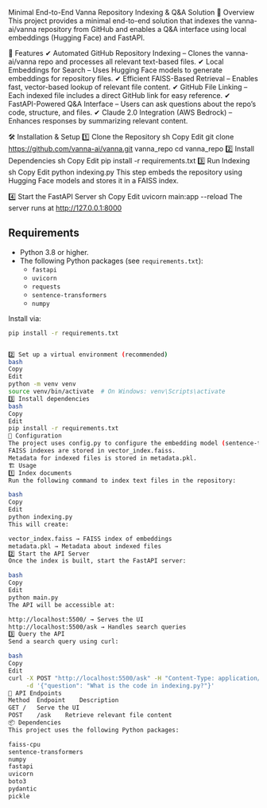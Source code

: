  Minimal End-to-End Vanna Repository Indexing & Q&A Solution
📌 Overview
This project provides a minimal end-to-end solution that indexes the vanna-ai/vanna repository from GitHub and enables a Q&A interface using local embeddings (Hugging Face) and FastAPI.

🚀 Features
✔ Automated GitHub Repository Indexing – Clones the vanna-ai/vanna repo and processes all relevant text-based files.
✔ Local Embeddings for Search – Uses Hugging Face models to generate embeddings for repository files.
✔ Efficient FAISS-Based Retrieval – Enables fast, vector-based lookup of relevant file content.
✔ GitHub File Linking – Each indexed file includes a direct GitHub link for easy reference.
✔ FastAPI-Powered Q&A Interface – Users can ask questions about the repo’s code, structure, and files.
✔ Claude 2.0 Integration (AWS Bedrock) – Enhances responses by summarizing relevant content.

🛠️ Installation & Setup
1️⃣ Clone the Repository
sh
Copy
Edit
git clone https://github.com/vanna-ai/vanna.git vanna_repo
cd vanna_repo
2️⃣ Install Dependencies
sh
Copy
Edit
pip install -r requirements.txt
3️⃣ Run Indexing
sh
Copy
Edit
python indexing.py
This step embeds the repository using Hugging Face models and stores it in a FAISS index.

4️⃣ Start the FastAPI Server
sh
Copy
Edit
uvicorn main:app --reload
The server runs at http://127.0.0.1:8000
## Requirements

- Python 3.8 or higher.
- The following Python packages (see `requirements.txt`):
  - `fastapi`
  - `uvicorn`
  - `requests`
  - `sentence-transformers`  
  - `numpy`

Install via:

```bash
pip install -r requirements.txt


2️⃣ Set up a virtual environment (recommended)
bash
Copy
Edit
python -m venv venv
source venv/bin/activate  # On Windows: venv\Scripts\activate
3️⃣ Install dependencies
bash
Copy
Edit
pip install -r requirements.txt
🔧 Configuration
The project uses config.py to configure the embedding model (sentence-transformers).
FAISS indexes are stored in vector_index.faiss.
Metadata for indexed files is stored in metadata.pkl.
🏗 Usage
1️⃣ Index documents
Run the following command to index text files in the repository:

bash
Copy
Edit
python indexing.py
This will create:

vector_index.faiss → FAISS index of embeddings
metadata.pkl → Metadata about indexed files
2️⃣ Start the API Server
Once the index is built, start the FastAPI server:

bash
Copy
Edit
python main.py
The API will be accessible at:

http://localhost:5500/ → Serves the UI
http://localhost:5500/ask → Handles search queries
3️⃣ Query the API
Send a search query using curl:

bash
Copy
Edit
curl -X POST "http://localhost:5500/ask" -H "Content-Type: application/json" \
     -d '{"question": "What is the code in indexing.py?"}'
📜 API Endpoints
Method	Endpoint	Description
GET	/	Serve the UI
POST	/ask	Retrieve relevant file content
📦 Dependencies
This project uses the following Python packages:

faiss-cpu
sentence-transformers
numpy
fastapi
uvicorn
boto3
pydantic
pickle
